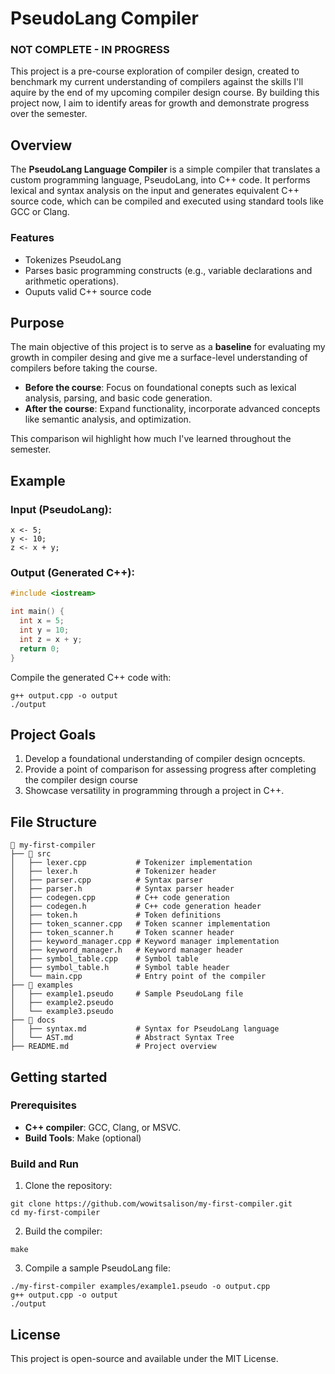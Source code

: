 # PseudoLang Compiler
### NOT COMPLETE - IN PROGRESS
This project is a pre-course exploration of compiler design, created to benchmark my current understanding of compilers against the skills I'll aquire by the end of my upcoming compiler design course. By building this project now, I aim to identify areas for growth and demonstrate progress over the semester.

## Overview
The **PseudoLang Language Compiler** is a simple compiler that translates a custom programming language, PseudoLang,  into C++ code. It performs lexical and syntax analysis on the input and generates equivalent C++ source code, which can be compiled and executed using standard tools like GCC or Clang.

### Features
- Tokenizes PseudoLang
- Parses basic programming constructs (e.g., variable declarations and arithmetic operations).
- Ouputs valid C++ source code

## Purpose
The main objective of this project is to serve as a **baseline** for evaluating my growth in compiler desing and give me a surface-level understanding of compilers before taking the course.
- **Before the course**: Focus on foundational conepts such as lexical analysis, parsing, and basic code generation.
- **After the course**: Expand functionality, incorporate advanced concepts like semantic analysis, and optimization.

This comparison wil highlight how much I've learned throughout the semester.

## Example
### Input (PseudoLang):
```
x <- 5;
y <- 10;
z <- x + y;
```

### Output (Generated C++):
```cpp
#include <iostream>

int main() {
  int x = 5;
  int y = 10;
  int z = x + y;
  return 0;
}
```
Compile the generated C++ code with:  
```
g++ output.cpp -o output
./output
```

## Project Goals
1. Develop a foundational understanding of compiler design ocncepts.
2. Provide a point of comparison for assessing progress after completing the compiler design course
3. Showcase versatility in programming through a project in C++.

## File Structure  
```plaintext
📂 my-first-compiler  
├── 📂 src  
│   ├── lexer.cpp           # Tokenizer implementation
│   ├── lexer.h             # Tokenizer header
│   ├── parser.cpp          # Syntax parser
│   ├── parser.h            # Syntax parser header
│   ├── codegen.cpp         # C++ code generation
│   ├── codegen.h           # C++ code generation header
│   ├── token.h             # Token definitions
│   ├── token_scanner.cpp   # Token scanner implementation
│   ├── token_scanner.h     # Token scanner header
│   ├── keyword_manager.cpp # Keyword manager implementation
│   ├── keyword_manager.h   # Keyword manager header
│   ├── symbol_table.cpp    # Symbol table
│   ├── symbol_table.h      # Symbol table header
│   └── main.cpp            # Entry point of the compiler
├── 📂 examples  
│   ├── example1.pseudo     # Sample PseudoLang file
│   ├── example2.pseudo
│   └── example3.pseudo
├── 📂 docs
│   ├── syntax.md           # Syntax for PseudoLang language
│   └── AST.md              # Abstract Syntax Tree
├── README.md               # Project overview    
```

## Getting started
### Prerequisites
- **C++ compiler**: GCC, Clang, or MSVC.
- **Build Tools**: Make (optional)

### Build and Run
1. Clone the repository:
```
git clone https://github.com/wowitsalison/my-first-compiler.git
cd my-first-compiler
```
2. Build the compiler:
```
make
```
3. Compile a sample PseudoLang file:
```
./my-first-compiler examples/example1.pseudo -o output.cpp
g++ output.cpp -o output
./output
```

## License
This project is open-source and available under the MIT License.
